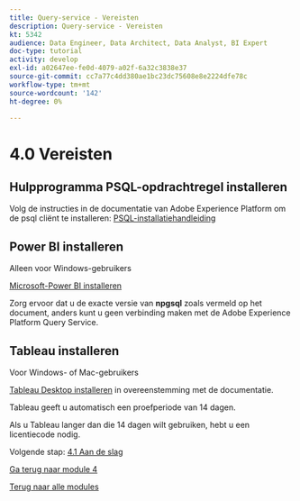 ```yaml
---
title: Query-service - Vereisten
description: Query-service - Vereisten
kt: 5342
audience: Data Engineer, Data Architect, Data Analyst, BI Expert
doc-type: tutorial
activity: develop
exl-id: a02647ee-fe0d-4079-a02f-6a32c3838e37
source-git-commit: cc7a77c4dd380ae1bc23dc75608e8e2224dfe78c
workflow-type: tm+mt
source-wordcount: '142'
ht-degree: 0%

---
```


# 4.0 Vereisten

## Hulpprogramma PSQL-opdrachtregel installeren

Volg de instructies in de documentatie van Adobe Experience Platform om de psql cliënt te installeren:
[PSQL-installatiehandleiding](https://experienceleague.adobe.com/docs/experience-platform/query/clients/psql.html)

## Power BI installeren

Alleen voor Windows-gebruikers

[Microsoft-Power BI installeren](https://experienceleague.adobe.com/docs/experience-platform/query/clients/power-bi.html)

Zorg ervoor dat u de exacte versie van **npgsql** zoals vermeld op het document, anders kunt u geen verbinding maken met de Adobe Experience Platform Query Service.

## Tableau installeren

Voor Windows- of Mac-gebruikers

[Tableau Desktop installeren](https://experienceleague.adobe.com/docs/experience-platform/query/clients/tableau.html) in overeenstemming met de documentatie.

Tableau geeft u automatisch een proefperiode van 14 dagen.

Als u Tableau langer dan die 14 dagen wilt gebruiken, hebt u een licentiecode nodig.

Volgende stap: [4.1 Aan de slag](./ex1.md)

[Ga terug naar module 4](./query-service.md)

[Terug naar alle modules](../../overview.md)
